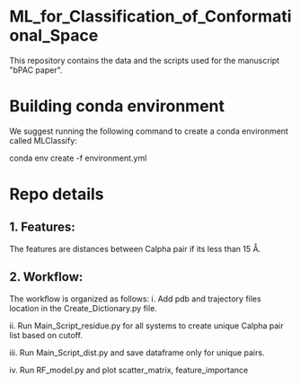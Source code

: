 # ML_for_Classification_of_Conformational_Space
This repository contains the data and the scripts used for the manuscript "bPAC paper".

# Building conda environment
We suggest running the following command to create a conda environment called MLClassify:

conda env create -f environment.yml

# Repo details
## 1. Features:
The features are distances between Calpha pair if its less than 15 Å.

## 2. Workflow:
The workflow is organized as follows:
i. Add pdb and trajectory files location in the Create_Dictionary.py file.

ii. Run Main_Script_residue.py for all systems to create unique Calpha pair list based on cutoff.

iii. Run Main_Script_dist.py and save dataframe only for unique pairs.

iv. Run RF_model.py and plot scatter_matrix, feature_importance
